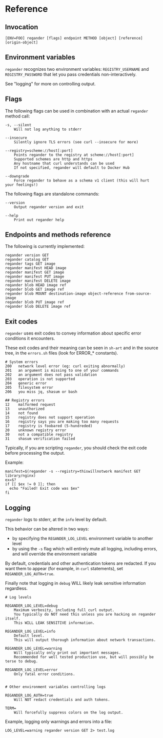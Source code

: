 # Reference

## Invocation

```
[ENV=FOO] regander [flags] endpoint METHOD [object] [reference] [origin-object]
```

## Environment variables

`regander` recognizes two environment variables: `REGISTRY_USERNAME` and `REGISTRY_PASSWORD` that let
you pass credentials non-interactively.

See "logging" for more on controlling output.

## Flags

The following flags can be used in combination with an actual `regander` method call:

```
-s, --silent
    Will not log anything to stderr

--insecure
    Silently ignore TLS errors (see curl --insecure for more)

--registry=scheme://host[:port]
    Points regander to the registry at scheme://host[:port]
    Supported schemes are http and https
    Any hostname that curl understands can be used
    If not specified, regander will default to Docker Hub

--downgrade
    Force regander to behave as a schema v1 client (this will hurt your feelings!)
```

The following flags are standalone commands:

```
--version
    Output regander version and exit

--help
    Print out regander help

```

## Endpoints and methods reference

The following is currently implemented:

```
regander version GET
regander catalog GET
regander tags GET image
regander manifest HEAD image
regander manifest GET image
regander manifest PUT image
regander manifest DELETE image
regander blob HEAD image ref
regander blob GET image ref
regander blob MOUNT destination-image object-reference from-source-image
regander blob PUT image ref
regander blob DELETE image ref
```

## Exit codes

`regander` uses exit codes to convey information about specific error conditions it encounters.

These exit codes and their meaning can be seen in `sh-art` and in the source tree, in the `errors.sh` files (look for ERROR_* constants).

```
# System errors
200   network level error (eg: curl exiting abnormally)
201   an argument is missing to one of your commands
202   an argument does not pass validation
203   operation is not supported
204   generic error
205   filesystem error
206   you miss jq, shasum or bash

## Registry errors
12    malformed request
13    unauthorized
14    not found
15    registry does not support operation
16    registry says you are making too many requests
17    registry is foobared (5-hundreded)
20    unknown registry error
30    not a compatible registry
31    shasum verification failed
```

Typically, if you are scripting `regander`, you should check the exit code before processing the output.

Example:

```
manifest=$(regander -s --registry=thiswillnotwork manifest GET library/nginx)
ex=$?
if [[ $ex != 0 ]]; then
  echo "Failed! Exit code was $ex"
fi
```

## Logging

`regander` logs to stderr, at the `info` level by default.

This behavior can be altered in two ways:

 * by specifying the `REGANDER_LOG_LEVEL` environment variable to another level
 * by using the `-s` flag which will entirely mute all logging, including errors, and will override the environment variable

By default, credentials and other authentication tokens are redacted. If you want them to appear 
(for example, in `curl` statements), set `REGANDER_LOG_AUTH=true`.

Finally note that logging in `debug` WILL likely leak sensitive information regardless.

```
# Log levels

REGANDER_LOG_LEVEL=debug
    Maximum verbosity, including full curl output.
    You typically do NOT need this unless you are hacking on regander itself.
    This WILL LEAK SENSITIVE information.

REGANDER_LOG_LEVEL=info
    Default level.
    This will output thorough information about network transactions.
    
REGANDER_LOG_LEVEL=warning
    Will typically only print out important messages.
    Recommended for well tested production use, but will possibly be terse to debug.
    
REGANDER_LOG_LEVEL=error
    Only fatal error conditions.


# Other environment variables controlling logs

REGANDER_LOG_AUTH=true
    Will NOT redact credentials and auth tokens.
    
TERM=
    Will forcefully suppress colors on the log output.
```

Example, logging only warnings and errors into a file:

```
LOG_LEVEL=warning regander version GET 2> test.log
```
